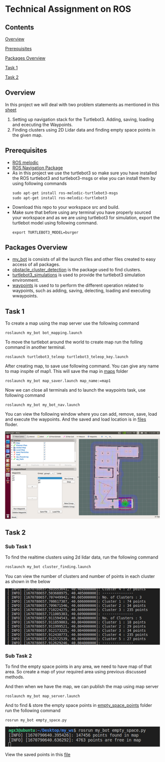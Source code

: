 # Technical Assignment on ROS
## Contents

[Overview](#overview)

[Prerequisites](#prerequisites)

[Packages Overview](#packages-overview)

[Task 1](#task-1)

[Task 2](#task-2)



## Overview
In this project we will deal with two problem statements as mentioned in this [sheet](Technical_Assignment.pdf)

1. Setting up navigation stack for the Turtlebot3. Adding, saving, loading and ececuting the Waypoints.
2. Finding clusters using 2D Lidar data and finding empty space points in the given map.


## Prerequisites
- [ROS melodic](http://wiki.ros.org/melodic/Installation/Ubuntu)
- [ROS Navigation Package](http://wiki.ros.org/navigation)
- As in this project we use the turtlebot3 so make sure you have installed the ROS turtlebot3 and turtlebot3-msgs or else you can install them by using following commands 
    ```shell script
    sudo apt-get install ros-melodic-turtlebot3-msgs
    sudo apt-get install ros-melodic-turtlebot3
    ```
- Download this repo to your workspace src and build.
- Make sure that before using any terminal you have properly sourced your workspace and as we are using turtlebot3 for simulation, export the turtlebot model using following command.
    ``` shell script
    export TURTLEBOT3_MODEL=burger
    ```


## Packages Overview
- [my_bot](my_bot/) is consists of all the launch files and other files created to easy access of all packages.
- [obstacle_cluster_detection](obstacle_cluster_detection/) is the package used to find clusters.
- [turtlebot3_simulations](turtlebot3_simulations/) is used to provide the turtlebot3 simulation environment.
- [waypoints](waypoints/) is used to to perform the different operation related to waypoints, such as adding, saving, delecting, loading and executing wwaypoints.



## Task 1

To create a map using the map server use the following command
```shell script
roslaunch my_bot bot_mapping.launch
```

To move the turtlebot around the world to create map run the folling command in another terminal.
```shell script
roslaunch turtlebot3_teleop turtlebot3_teleop_key.launch
```

After creating map, to save use following command. You can give any name to map inspite of map1. This will save the map in [maps](my_bot/maps) folder
```shell script
roslaunch my_bot map_saver.launch map_name:=map1
```

Now we can close all terminals and to launch the waypoints task, use following command
```
roslaunch my_bot my_bot_nav.launch
```
You can view the following window where you can add, remove, save, load and execute the waypoints.
And the saved and load location is in [files](waypoints/files) floder.

![waypoints](photos/waypoint.png)

## Task 2
### Sub Task 1
To find the realtime clusters using 2d lidar data, run the following command
```bash script
roslaunch my_bot cluster_finding.launch
```
You can view the number of clusters and number of points in each cluster as shown in the below

![cluster](photos/clusters.png)

### Sub Task 2
To find the empty space points in any area, we need to have map of that area. So create a map of your required area using previous discussed methods.

And then when we have the map, we can publish the map using map server 


``` shell script
roslaunch my_bot map_server.launch
```

And to find & store the empty space points in [empty_space_points](my_bot/empty_space_points) folder run the following command

``` shell script
rosrun my_bot empty_space.py
```

![free_space_point](photos/empty_points.png)

View the saved points in this [file](my_bot/empty_space_points/point.txt)

